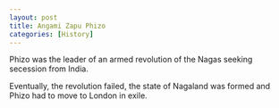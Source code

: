 ```yaml
---
layout: post
title: Angami Zapu Phizo
categories: [History]
---
```


Phizo was the leader of an armed revolution of the Nagas seeking secession from India.

Eventually, the revolution failed, the state of Nagaland was formed and
Phizo had to move to London in exile.